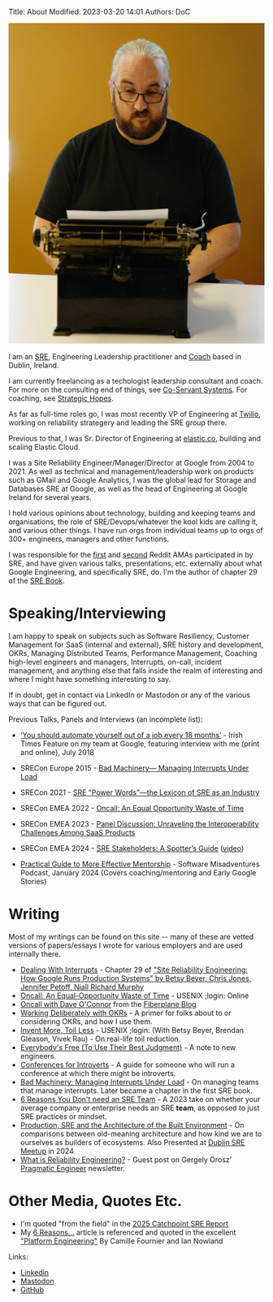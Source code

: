 Title: About
Modified: 2023-03-20 14:01
Authors: DoC

<a href="/images/daveoc-typewriter.png"><img src="/images/daveoc-typewriter.png"/></a>

I am an [SRE][sre], Engineering Leadership practitioner and [Coach](https://www.strategichopes.co/) based in Dublin, Ireland. 

I am currently freelancing as a techologist leadership consultant and coach. For more on the consulting end of things, see [Co-Servant Systems](https://coservant.systems). For coaching, see [Strategic Hopes](https://www.strategichopes.co/).

As far as full-time roles go, I was most recently VP of Engineering at [Twilio](https://www.twilio.com/), working on reliability strategery and leading the SRE group there.

Previous to that, I was Sr. Director of Engineering at [elastic.co](https://www.elastic.co), building and scaling Elastic Cloud.

I was a Site Reliability Engineer/Manager/Director at Google from 2004 to 2021. As well as technical and management/leadership work on products such as GMail and Google Analytics, I was the global lead for Storage and Databases SRE at Google, as well as the head of Engineering at Google Ireland for several years.

I hold various opinions about technology, building and keeping teams and organisations, the role of SRE/Devops/whatever the kool kids are calling it, and various other things. I have run orgs from individual teams up to orgs of 300+ engineers, managers and other functions.

I was responsible for the [first][ama1] and [second][ama2] Reddit AMAs participated in by SRE, and have given various talks, presentations, etc. externally about what Google Engineering, and specifically SRE, do. I'm the author of chapter 29 of the [SRE Book][srebook].

Speaking/Interviewing
=====================

I am happy to speak on subjects such as Software Resiliency, Customer Management for SaaS (internal and external), SRE history and development, OKRs, Managing Distributed Teams, Performance Management, Coaching high-level engineers and managers, Interrupts, on-call, incident management, and anything else that falls inside the realm of interesting and where I might have something interesting to say.

If in doubt, get in contact via LinkedIn or Mastodon or any of the various ways that can be figured out.

Previous Talks, Panels and Interviews (an incomplete list):

  - [‘You should automate yourself out of a job every 18 months’](https://www.irishtimes.com/business/technology/you-should-automate-yourself-out-of-a-job-every-18-months-1.3552629) - Irish Times Feature on my team at Google, featuring interview with me (print and online), July 2018

  - SRECon Europe 2015 - [Bad Machinery— Managing Interrupts Under Load](https://www.usenix.org/conference/srecon15europe/program/presentation/oconnor)  
  - SRECon 2021 - [SRE "Power Words"—the Lexicon of SRE as an Industry](https://www.usenix.org/conference/srecon21/presentation/oconnor)
  - SRECon EMEA 2022 - [Oncall: An Equal Opportunity Waste of Time](https://www.usenix.org/conference/srecon22emea/presentation/oconnor)
  - SRECon EMEA 2023 - [Panel Discussion: Unraveling the Interoperability Challenges Among SaaS Products](https://www.usenix.org/conference/srecon23emea/presentation/panel-saas)
  - SRECon EMEA 2024 - [SRE Stakeholders: A Spotter’s Guide](https://www.usenix.org/conference/srecon24emea/presentation/oconnor) ([video](https://www.youtube.com/watch?v=-XB1KJLsSA0))

  - [Practical Guide to More Effective Mentorship](https://softwaremisadventures.com/p/dave-oconnor) - Software Misadventures Podcast, January 2024 (Covers coaching/mentoring and Early Google Stories)

Writing
=======

Most of my writings can be found on this site -- many of these are vetted versions of papers/essays I wrote for various employers and are used internally there. 

  - [Dealing With Interrupts](https://sre.google/sre-book/dealing-with-interrupts/) - Chapter 29 of ["Site Reliability Engineering: How Google Runs Production Systems" by Betsy Beyer, Chris Jones, Jennifer Petoff, Niall Richard Murphy](https://books.google.ie/books/about/Site_Reliability_Engineering.html?id=_4rPCwAAQBAJ&source=kp_book_description&redir_esc=y)
  - [Oncall: An Equal-Opportunity Waste of Time](https://www.usenix.org/publications/loginonline/oncall-equal-opportunity-waste-time) - USENIX ;login: Online
  - [Oncall with Dave O'Connor](https://fiberplane.com/blog/on-call-with-dave-o-connor) from the [Fiberplane Blog](https://fiberplane.com/blog)
  - [Working Deliberately with OKRs](/pages/working-deliberately-with-okrs.html) - A primer for folks about to or considering OKRs, and how I use them.
  - [Invent More, Toil Less](https://www.usenix.org/system/files/login/articles/login_fall16_08_beyer.pdf) - USENIX ;login: (With Betsy Beyer, Brendan Gleason, Vivek Rau) - On real-life toil reduction.
  - [Everybody's Free (To Use Their Best Judgment)](https://log.andvari.net/everybodys-free-to-use-their-best-judgement.html) - A note to new engineers.
  - [Conferences for Introverts](https://log.andvari.net/pages/conferences-for-introverts.html) - A guide for someone who will run a conference at which there might be introverts.
  - [Bad Machinery: Managing Interrupts Under Load](/pages/bad-machinery.html) - On managing teams that manage interrupts. Later became a chapter in the first SRE book.
  - [6 Reasons You Don't need an SRE Team](/6reasons.html) - A 2023 take on whether your average company or enterprise needs an SRE **team**, as opposed to just SRE practices or mindset.
  - [Production, SRE and the Architecture of the Built Environment](/pages/sre-and-architecture.html) - On comparisons between old-meaning architecture and how kind we are to ourselves as builders of ecosystems. Also Presented at [Dublin SRE Meetup](https://www.meetup.com/Site-Reliability-Engineering-Dublin/) in 2024
  - [What is Reliability Engineering?](https://newsletter.pragmaticengineer.com/p/reliability-engineering) - Guest post on Gergely Orosz' [Pragmatic Engineer](https://newsletter.pragmaticengineer.com/) newsletter.

Other Media, Quotes Etc.
========================

  - I'm quoted "from the field" in the [2025 Catchpoint SRE Report](https://www.catchpoint.com/asset/2025-sre-report)
  - My [6 Reasons...](/6reasons.html) article is referenced and quoted in the excellent ["Platform Engineering"](https://www.oreilly.com/library/view/platform-engineering/9781098153632/) By Camille Fournier and Ian Nowland



Links:
  - [Linkedin](https://www.linkedin.com/in/gerrowadat/)
  - [Mastodon](https://mastodon.ie/@gerrowadat)
  - [GitHub](https://www.github.com/gerrowadat)

  [srebook]: https://sre.google/books/
  [sre]: https://sre.google/
  [ama1]: http://www.reddit.com/r/IAmA/comments/177267/we_are_the_google_site_reliability_team_we_make
  [ama2]: http://www.reddit.com/r/IAmA/comments/1w1y5m/we_are_the_google_site_reliability_engineering

